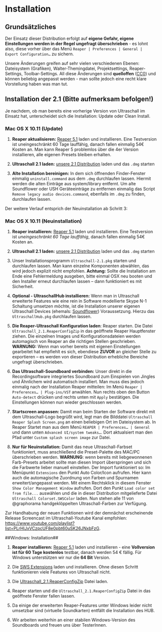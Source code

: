 # Installation

## Grundsätzliches

Der Einsatz dieser Distribution erfolgt auf **eigene Gefahr, eigene Einstellungen werden in der Regel ungefragt überschrieben** - es lohnt also, diese vorher über das Menü `Reaper | Preferences | General | Export Configuration…` zu sichern.

Unsere Änderungen greifen auf sehr vielen verschiedenen Ebenen: Dateisystem (Grafiken), Walter-Themingdatei, Projektsettings, Reaper-Settings, Toolbar-Settings. All diese Änderungen sind **quelloffen** ([CC0](https://creativecommons.org/about/cc0)) und können beliebig angepasst werden - man sollte jedoch eine recht klare Vorstellung haben was man tut.


## Installation der 2.1 (Bitte aufmerksam befolgen!)


Je nachdem, ob man bereits eine vorherige Version von Ultraschall im Einsatz hat, unterscheidet sich die Installation: Update oder Clean Install.

### Mac OS X 10.11 (Update)

1. **Reaper aktualisieren:** [Reaper 5.1](http://www.reaper.fm/download.php) laden und installieren. Eine Testversion ist uneingeschränkt 60 Tage lauffähig, danach fallen einmalig 54€ Kosten an. Man kann Reaper 5 problemlos über die 4er Version installieren, alle eigenen Presets bleiben erhalten.

2. **Ultraschall 2.1 laden:** [unsere 2.1 Distribution](http://url.ultraschall-podcast.de/us21) laden und das `.dmg` starten

3. **Alte Installation bereinigen:** In dem sich öffnenden Finder-Fenster einmalig `uninstall.command` aus dem `.dmg` durchlaufen lassen. Hiermit werden die alten Einträge aus system/library entfernt. Um alte Soundflower oder USH Geräteeinträge zu entfernen einmalig das Script `Remove legacy audio devices.command`, ebenfalls im `.dmg` zu finden, durchlaufen lassen.

Der weitere Verlauf entsprich der Neuinstallation ab Schritt 3:

### Mac OS X 10.11 (Neuinstallation)


1. **Reaper installieren:** [Reaper 5.1](http://www.reaper.fm/download.php) laden und installieren. Eine Testversion ist *uneingeschränkt 60 Tage lauffähig*, danach fallen einmalig 54€ Kosten an.

2. **Ultraschall 2.1 laden:** [unsere 2.1 Distribution](http://url.ultraschall-podcast.de/us21) laden und das `.dmg` starten

3. Unser Installationsprogramm `Ultraschall-2.1.pkg` starten und durchlaufen lassen. Man kann einzelne Komponenten abwählen, das wird jedoch explizit nicht empfohlen. **Achtung:** Sollte die Installation am Ende eine Fehlermeldung ausgeben, bitte einmal OSX neu booten und den Installer erneut durchlaufen lassen – dann funktioniert es mit Sicherheit.

4. **Optional - UltraschallHub installieren:** Wenn man in Ultraschall erweiterte Features wie eine rein in Software modellierte Skype N-1 Schaltung umsetzen möchte, ist die Installation unserer eigenen Ultraschall Devices (ehemals: [Soundflower](https://rogueamoeba.com/freebies/soundflower/)) Voraussetzung. Hierzu das `UltraschallHub.pkg` durchlaufen lassen.

5. **Die Reaper-Ultraschall Konfiguration laden**: Reaper starten. Die Datei `Ultraschall_2.1.ReaperConfigZip` in das geöffnete Reaper Hauptfenster ziehen. Die einzelnen Images und Konfigurationsdateien werden automagisch von Reaper an die richtigen Stellen geschrieben. **WARNUNG:** Wenn man vorher bereits mit eigenen Einstellungen gearbeitet hat empfiehlt es sich, ebendiese **ZUVOR** an gleicher Stelle zu exportieren – es werden von dieser Distribution erhebliche Bereiche ungefragt überschrieben.

6. **Das Ultraschall-Soundboard verbinden:** Unser direkt in die Recordingsoftware integriertes Soundboard zum Einspielen von Jingles und Ähnlichem wird automatisch installiert. Man muss dies jedoch einmalig nach der Installation Reaper mitteilen: Im Menü `Reaper | Preferences… | Plug-ins/VST` anwählen. Nun rechts oben den Button `Auto-detect` drücken und rechts unten mit `Apply` bestätigen. Die Einstellungen können nun wieder geschlossen werden.

7. **Startscreen anpassen:** Damit man beim Starten der Software direkt mit dem Ultraschall-Logo begrüßt wird, legt man die Bilddatei `Ultraschall Reaper Splash Screen.png` an einen beliebigen Ort im Dateisystem ab. In Reaper Startet man aus dem Menü `REAPER | Preferences… | General` und dann unten `Advanced UI/system tweaks…`. Dort aktualsiert man den Pfad unter `Custom splash screen image` zur Datei.

8. **Nur für Neuinstallation:** Damit das neue Ultraschall-Farbset funktioniert, muss anschließend die Preset-Palette des MAC/PC überschrieben werden. **WARNUNG**: wenn bereits mit liebgewonnenen Farb-Presets arbeitet sollte man diesen Import überspringen und sich die Farbwerte lieber manuell einstellen. Der Import funktioniert so: Im Menüpunkt `Extensions` den Punkt Auto Color/Icon aufrufen. Hier kann auch die automagische Zuordnung von Farben und Spurnamen erweitert/angepasst werden. Mit einem Rechtsklick in diesem Fenster `Show Color Management Window` aufrufen. Dort den Punkt `Load color set from file...` auswählen und die in dieser Distribution mitgelieferte Datei `Ultraschall Colorset.SWSColor` laden. Nun stehen alle 11 von @graphorama handgeklöppelten Ultraschall-Farben zur Verfügung.

Zur Handhabung der neuen Funktionen wird der demnächst erscheinende Release Screencast im Ultraschall-Youtube Kanal empfohlen: <https://www.youtube.com/playlist?list=PLrHlJxVCzpcUF8e0pbt60uSK26JNxbFzG>.


##Windows: Installation##

1. **Reaper installieren:** [Reaper 5.1](http://www.reaper.fm/download.php) laden und installieren - eine **Vollversion ist für 60 Tage kostenlos** testbar, danach werden 54 € fällig. Für Windows unterstützen wir nur die **64 Bit** Version.

2. Die [SWS Extensions](http://www.sws-extension.org) laden und installieren. Ohne diesen Schritt funktionieren viele Features von Ultraschall nicht.

3. Die [Ultraschall_2.1.ReaperConfigZip](http://url.ultraschall-podcast.de/us21win) Datei laden.

4. Reaper starten und die `Ultraschall_2.1.ReaperConfigZip` Datei in das geöffnete Fenster fallen lassen.

5. Da einige der erweiterten Reaper-Features unter Windows leider nicht umsetzbar sind (virtuelle Soundkarten) entfällt die Installation des HUB.

5. Wir arbeiten weiterhin an einer stabilen Windows-Version des Soundboards und freuen uns über TesterInnen.
